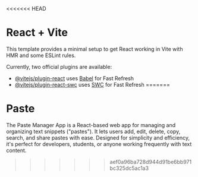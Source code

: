 <<<<<<< HEAD
# React + Vite

This template provides a minimal setup to get React working in Vite with HMR and some ESLint rules.

Currently, two official plugins are available:

- [@vitejs/plugin-react](https://github.com/vitejs/vite-plugin-react/blob/main/packages/plugin-react/README.md) uses [Babel](https://babeljs.io/) for Fast Refresh
- [@vitejs/plugin-react-swc](https://github.com/vitejs/vite-plugin-react-swc) uses [SWC](https://swc.rs/) for Fast Refresh
=======
# Paste
The Paste Manager App is a React-based web app for managing and organizing text snippets ("pastes"). It lets users add, edit, delete, copy, search, and share pastes with ease. Designed for simplicity and efficiency, it's perfect for developers, students, or anyone working frequently with text content.
>>>>>>> aef0a96ba728d944d91be6bb971bc325dc5ac1a3
